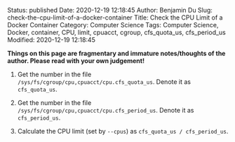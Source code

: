 Status: published
Date: 2020-12-19 12:18:45
Author: Benjamin Du
Slug: check-the-cpu-limit-of-a-docker-container
Title: Check the CPU Limit of a Docker Container
Category: Computer Science
Tags: Computer Science, Docker, container, CPU, limit, cpuacct, cgroup, cfs_quota_us, cfs_period_us
Modified: 2020-12-19 12:18:45

**Things on this page are fragmentary and immature notes/thoughts of the author. Please read with your own judgement!**


1. Get the number in the file `/sys/fs/cgroup/cpu,cpuacct/cpu.cfs_quota_us`.
    Denote it as `cfs_quota_us`.

2. Get the number in the file `/sys/fs/cgroup/cpu,cpuacct/cpu.cfs_period_us`.
    Denote it as `cfs_period_us`.

3. Calculate the CPU limit (set by `--cpus`) as `cfs_quota_us / cfs_period_us`.